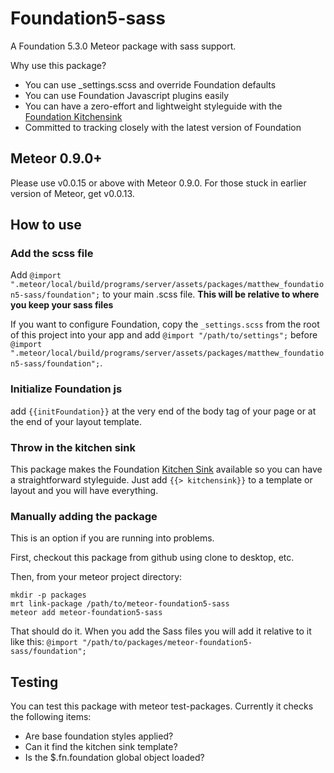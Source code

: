 # Foundation5-sass

A Foundation 5.3.0 Meteor package with sass support.

Why use this package?

* You can use _settings.scss and override Foundation defaults
* You can use Foundation Javascript plugins easily
* You can have a zero-effort and lightweight styleguide with the [Foundation Kitchensink](http://foundation.zurb.com/docs/components/kitchen_sink.html)
* Committed to tracking closely with the latest version of Foundation

## Meteor 0.9.0+

Please use v0.0.15 or above with Meteor 0.9.0. For those stuck in earlier version of Meteor, get v0.0.13.

## How to use

### Add the scss file

Add `@import ".meteor/local/build/programs/server/assets/packages/matthew_foundation5-sass/foundation";` to your main .scss file. **This will be relative to where you keep your sass files**

If you want to configure Foundation, copy the `_settings.scss` from the root of this project into your app and add `@import "/path/to/settings";` before `@import ".meteor/local/build/programs/server/assets/packages/matthew_foundation5-sass/foundation";`.

### Initialize Foundation js

add `{{initFoundation}}` at the very end of the body tag of your page or at the end of your layout template.

### Throw in the kitchen sink
This package makes the Foundation [Kitchen Sink](foundation.zurb.com/docs/components/kitchen_sink.html) available so you can have a straightforward styleguide. Just add `{{> kitchensink}}` to a template or layout and you will have everything.

### Manually adding the package

This is an option if you are running into problems.

First, checkout this package from github using clone to desktop, etc.

Then, from your meteor project directory:

```
mkdir -p packages
mrt link-package /path/to/meteor-foundation5-sass
meteor add meteor-foundation5-sass
```

That should do it. When you add the Sass files you will add it relative to it like this: `@import "/path/to/packages/meteor-foundation5-sass/foundation";`



## Testing

You can test this package with meteor test-packages. Currently it checks the following items:

- Are base foundation styles applied?
- Can it find the kitchen sink template?
- Is the $.fn.foundation global object loaded?